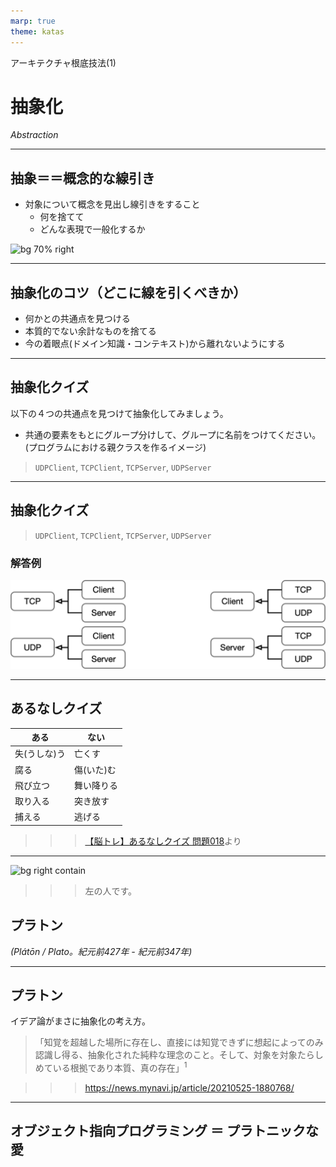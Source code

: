 ```yaml
---
marp: true
theme: katas
---
```

<!-- 
size: 16:9
paginate: true
-->
<!-- header: 勉強会#-->

アーキテクチャ根底技法(1)

# 抽象化

_Abstraction_

<!-- 複雑さへの武器 -->

 <!-- プリンシプルオブプログラミングでは『ソフトウェアアーキテクチャ ― ソフトウェア開発のためのパターン体型』F.ブッシュマン他, 近代科学社(2000) が原典と言うが、このことについてまとめられた情報が見つからなかった…-->

---

## 抽象＝＝概念的な線引き

* 対象について概念を見出し線引きをすること
    * 何を捨てて
    * どんな表現で一般化するか

![bg 70% right](https://kroki.io/mermaid/svg/eNpLzkksLnbJTEwvSszlUgCCp5N3Pdm5-eXCeQo2Nbq6Cs87ZztiE3-xcZYjF1jiRVMnXKkTqghQkRMXAN1mJww=)

---

## 抽象化のコツ（どこに線を引くべきか）

* 何かとの共通点を見つける
* 本質的でない余計なものを捨てる
* 今の着眼点(ドメイン知識・コンテキスト)から離れないようにする

---

## 抽象化クイズ

以下の４つの共通点を見つけて抽象化してみましょう。
* 共通の要素をもとにグループ分けして、グループに名前をつけてください。<br>(プログラムにおける親クラスを作るイメージ)

> `UDPClient`, `TCPClient`, `TCPServer`, `UDPServer`

---

## 抽象化クイズ

> `UDPClient`, `TCPClient`, `TCPServer`, `UDPServer`

### 解答例

![center h:200](./assets/inheritance.png)

---

## あるなしクイズ

|ある|ない|
|---|---|
|失(うしな)う|亡くす|
|腐る|傷(いた)む|
|飛び立つ|舞い降りる|
|取り入る|突き放す|
|捕える|逃げる|

>>> [【脳トレ】あるなしクイズ 問題018](https://arunasi.nazo2.net/tyuukyuu/018.html)より

<!-- 抽象化もおおむね分かってきたということで、オブジェクト指向と抽象化と言えばこの人、を紹介します -->

---

![bg right contain](https://upload.wikimedia.org/wikipedia/commons/9/98/Sanzio_01_Plato_Aristotle.jpg)
>>> 左の人です。

## プラトン

_(Plátōn / Plato。紀元前427年 - 紀元前347年)_

<!-- 古代ギリシャの哲学者。プラトンは西洋哲学の基礎を作った。西洋哲学の源流であり哲学者ホワイトヘッドも「西洋哲学の歴史とはプラトンへの膨大な注釈である」とまで言うほど有名な人 -->

---

## プラトン

イデア論がまさに抽象化の考え方。

<!-- 現実世界とは別に「イデア界」とよばれる理想的な世界が存在し、《美そのもの》《正そのもの》《善そのもの》など純粋な対象が存在している。現実世界はその劣化コピーであり、学問や深い思考を経てイデアに近づく -->

> 「知覚を超越した場所に存在し、直接には知覚できずに想起によってのみ認識し得る、抽象化された純粋な理念のこと。そして、対象を対象たらしめている根拠であり本質、真の存在」$^1$

>>> https://news.mynavi.jp/article/20210525-1880768/

<!-- ものごとの本質を見極め、複数の具象から、それぞれたらしめている要素を見い出して、その純粋な概念や本質を抽象物として取り出す。 -->
<!-- たぶん、プラトンはオブジェクト指向のことを考えてるときにこのイデア論を考えだしたと思う -->

<!-- ちなみにこのプラトンはレスリングが強い。レスリング選手として大会にも出ている。プラトンの本名は「アリストクレス」で古代ギリシャ語で「肩幅が広い」という意味のあだ名「プラトン」をレスリングの師匠に付けられたという説がある。 -->

---

## オブジェクト指向プログラミング ＝ プラトニックな愛

<!-- 精神的な気持ちを大切にすること、見ているそのものという現実世界の具象を見るのではなく、そのイデア(本質)を見るということの大切さ -->
<!-- オブジェクト指向設計の本質とまさに同じ。つまりオブジェクト指向プログラミングはプラトニック・ラブである -->